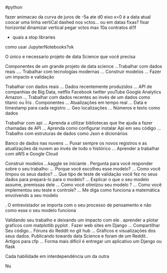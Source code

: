 #python

fazer animacao da curva de juros de -5a ate d0
eixo x=0 é a data atual
coocar uma linha vertiCal dashed nos vctos... ou em datas fixas?
fixar horizontal
dinamizar vertical
pegar vctos max 10a 
contratos di1f



- quais a stop libraries

como usar JupyterNotebooks?ok

O único e necessario projeto de data Science que você precisa

Componentes de um grande projeto de data science
...Trabalhar com dados reais
.... Trabalhar com tecnologias  modernas
... Construir modelos
... Fazer um impacto e validação

Trabalhar con dados reais
... Dados recentemente produzidos
... API de companhias de Big Data, netflix Facebook twitter youTube Google Analytics Amazon
... Trabalhar com dados recentes ao invés de um dados como titanic ou Íris
. Componentes
... Atualizações em tempo real
... Data e timestamp para cada registro
... Geo localizações
... Números e texto como dados

Trabalhar com api
... Aprenda a utilizar bibliotecas que lhe ajuda a fazer chamadas de API
... Aprenda como configurar instalar Api em seu código
... Trabalho com estruturas de dados como Json e dicionários

Banco de dados nas nuvens
... Puxar sempre os novos registros e as atualizações dá nuvem ao invés de todo o histórico
... Aprender a trabalhar com aWS e Google Cloud

Construir modelos 
...kaggle se iniciante
. Pergunta para você responder sobre o seu trabalho:
... Porque você escolheu esse modelo?
... Como você limpou os seus dados?
... Que tipo de teste de validação você fez no seus dados para prepará-lo para o modelo?
... Explicar o que o seu modelo assume, premissas dele
... Como você otimizou seu modelo ?
... Como você implementou seu teste e controle?
... Me diga como funciona a matemática envolvendo a seu modelo

. O entrevistador se importa com o seu processo de pensamento e não como esse o seu modelo funciona

Validando seu trabalho e deixando um impacto com ele
. aprender a  plotar graficos com matplotlib pyplot
. Fazer web sites em Django
... Compartilhar Seu código... Fóruns do Reddit no git hub
... Gráficos e visualizações dos seus dados. Publicando towards data Science e foram de um Reddit.. Artigos para cfp
... Forma mais difícil é entregar um aplicativo um Django ou flask


Cada habilidade em interdependência um da outra



Nu